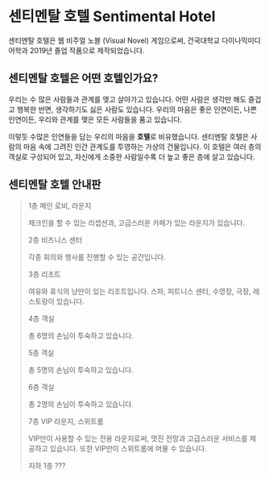 # 센티멘탈 호텔 Sentimental Hotel
센티멘탈 호텔은 웹 비주얼 노블 (Visual Novel) 게임으로써, 건국대학교 다이나믹미디어학과 2019년 졸업 작품으로 제작되었습니다.

## 센티멘탈 호텔은 어떤 호텔인가요?
우리는 수 많은 사람들과 관계를 맺고 살아가고 있습니다. 어떤 사람은 생각만 해도 즐겁고 행복한 반면, 생각하기도 싫은 사람도 있습니다. 우리의 마음은 좋은 인연이든, 나쁜 인연이든, 우리와 관계를 맺은 모든 사람들을 품고 있습니다. 

이렇듯 수많은 인연들을 담는 우리의 마음을 **호텔**로 비유했습니다. 센티멘탈 호텔은 사람의 마음 속에 그려진 인간 관계도를 투영하는 가상의 건물입니다. 이 호텔은 여러 층의 객실로 구성되어 있고, 자신에게 소중한 사람일수록 더 높고 좋은 층에 살고 있습니다.

## 센티멘탈 호텔 안내판
>1층 메인 로비, 라운지
>
>체크인을 할 수 있는 리셉션과, 고급스러운 카페가 있는 라운지가 있습니다.
>
>2층 비즈니스 센터
>
>각종 회의와 행사를 진행할 수 있는 공간입니다.
>
>3층 리조트
>
>여유와 휴식의 낭만이 있는 리조트입니다. 스파, 피트니스 센터, 수영장, 극장, 레스토랑이 있습니다.
>
>4층 객실
>
>총 6명의 손님이 투숙하고 있습니다.
>
>5층 객실
>
>총 5명의 손님이 투숙하고 있습니다.
>
>6층 객실
>
>총 2명의 손님이 투숙하고 있습니다.
>
>7층 VIP 라운지, 스위트룸
>
>VIP만이 사용할 수 있는 전용 라운지로써, 멋진 전망과 고급스러운 서비스를 제공하고 있습니다. 또한 VIP만이 스위트룸에 머물 수 있습니다.
>
>지하 1층 ???
